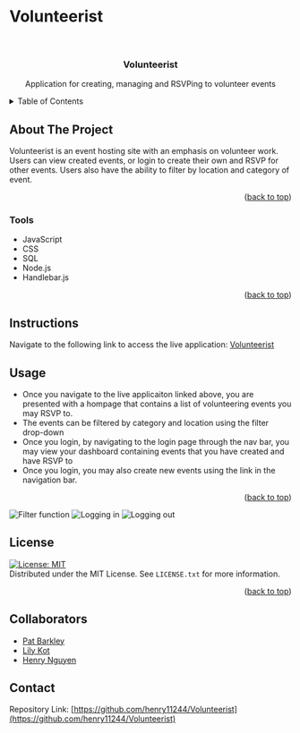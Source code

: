 # Volunteerist
 
<div id="top"></div>

<br />
<div align="center">


<h3 align="center">Volunteerist</h3>

  <p align="center">
    Application for creating, managing and RSVPing to volunteer events
    <br />
  </p>
</div>

<details>
  <summary>Table of Contents</summary>
  <ol>
    <li><a href="#about-the-project">About The Project</a></li>
    <li><a href="#tools">Tools</a></li>
    <li><a href="#instructions">Instructions</a></li>
    <li><a href="#usage">Usage</a></li>
    <li><a href="#license">License</a></li>
    <li><a href="#collaborators">Collaborators</a></li>
    <li><a href="#contact">Contact</a></li>
  </ol>
</details>

## About The Project

Volunteerist is an event hosting site with an emphasis on volunteer work. Users can view created events, or login to create their own and RSVP for other events. Users also have the ability to filter by location and category of event.

<p align="right">(<a href="#top">back to top</a>)</p>

### Tools

* JavaScript
* CSS
* SQL
* Node.js
* Handlebar.js


<p align="right">(<a href="#top">back to top</a>)</p>

## Instructions

Navigate to the following link to access the live application: [Volunteerist](https://volunteerists.herokuapp.com/)



## Usage

* Once you navigate to the live applicaiton linked above, you are presented with a hompage that contains a list of volunteering events you may RSVP to.
* The events can be filtered by category and location using the filter drop-down
* Once you login, by navigating to the login page through the nav bar, you may view your dashboard containing events that you have created and have RSVP to
* Once you login, you may also create new events using the link in the navigation bar. 

<p align="right">(<a href="#top">back to top</a>)</p>



![Filter function](public/img/filter-sort.gif)
![Logging in](public/img/login-function.gif)
![Logging out](public/img/logout-function.gif)

## License

[![License: MIT](https://img.shields.io/badge/License-MIT-yellow.svg)](https://opensource.org/licenses/MIT)
<br>Distributed under the MIT License. See `LICENSE.txt` for more information.

<p align="right">(<a href="#top">back to top</a>)</p>

## Collaborators

- [Pat Barkley](https://github.com/pbarkley)
- [Lily Kot](https://github.com/lilyannekot)
- [Henry Nguyen](https://github.com/henry11244)

## Contact

Repository Link: [https://github.com/henry11244/Volunteerist](https://github.com/henry11244/Volunteerist)


